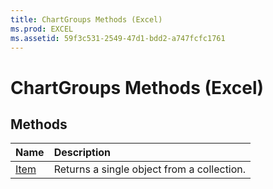 ```yaml
---
title: ChartGroups Methods (Excel)
ms.prod: EXCEL
ms.assetid: 59f3c531-2549-47d1-bdd2-a747fcfc1761
---
```



# ChartGroups Methods (Excel)

## Methods



|**Name**|**Description**|
|:-----|:-----|
|[Item](chartgroups-item-method-excel.md)|Returns a single object from a collection.|

